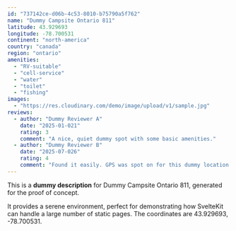 ```yaml
---
id: "737142ce-d06b-4c53-8010-b75790a5f762"
name: "Dummy Campsite Ontario 811"
latitude: 43.929693
longitude: -78.700531
continent: "north-america"
country: "canada"
region: "ontario"
amenities:
  - "RV-suitable"
  - "cell-service"
  - "water"
  - "toilet"
  - "fishing"
images:
  - "https://res.cloudinary.com/demo/image/upload/v1/sample.jpg"
reviews:
  - author: "Dummy Reviewer A"
    date: "2025-01-021"
    rating: 3
    comment: "A nice, quiet dummy spot with some basic amenities."
  - author: "Dummy Reviewer B"
    date: "2025-07-026"
    rating: 4
    comment: "Found it easily. GPS was spot on for this dummy location."
---
```


This is a **dummy description** for Dummy Campsite Ontario 811, generated for the proof of concept.

It provides a serene environment, perfect for demonstrating how SvelteKit can handle a large number of static pages. The coordinates are 43.929693, -78.700531.
